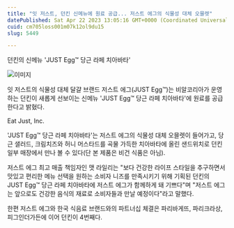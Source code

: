 ```yaml
---
title: "잇 저스트, 던킨 신메뉴에 원료 공급... 저스트 에그의 식물성 대체 오믈렛"
datePublished: Sat Apr 22 2023 13:05:16 GMT+0000 (Coordinated Universal Time)
cuid: cm705loss001m07k12ol9du15
slug: 5449

---
```



던킨의 신메뉴 'JUST Egg™ 당근 라페 치아바타'

![이미지](https://cdn.hashnode.com/res/hashnode/image/upload/v1739258494855/450bec60-f798-466d-925a-ed637491cd7f.jpeg)

잇 저스트의 식물성 대체 달걀 브랜드 저스트 에그(JUST Egg™)는 비알코리아가 운영하는 던킨이 새롭게 선보이는 신메뉴 'JUST Egg™ 당근 라페 치아바타'에 원료를 공급한다고 밝혔다.

Eat Just, Inc.

'JUST Egg™ 당근 라페 치아바타'는 저스트 에그의 식물성 대체 오믈렛이 들어가고, 당근 샐러드, 크림치즈와 허니 머스타드를 곡물 가득한 치아바타에 올린 샌드위치로 던킨 일부 매장에서 만나 볼 수 있다(단 본 제품은 비건 식품은 아님).

저스트 에그 최고 매출 책임자인 맷 라일리는 "보다 건강한 라이프 스타일을 추구하면서 맛있고 편리한 메뉴 선택을 원하는 소비자 니즈를 만족시키기 위해 기획된 던킨의 JUST Egg™ 당근 라페 치아바타에 저스트 에그가 함께하게 돼 기쁘다"며 "저스트 에그는 앞으로도 건강한 음식의 재료로 소비자들과 만날 예정이다"라고 말했다.

한편 저스트 에그와 한국 식음료 브랜드와의 파트너십 체결은 파리바게뜨, 파리크라상, 피그인더가든에 이어 던킨이 4번째다.